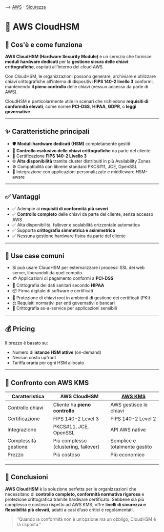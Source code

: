 --> [AWS](AWS.md)  -  [Sicurezza](Sicurezza-Compliance-Governance.md)
# 🔐 AWS CloudHSM

## 📘 Cos'è e come funziona

**AWS CloudHSM (Hardware Security Module)** è un servizio che fornisce **moduli hardware dedicati** per la **gestione sicura delle chiavi crittografiche**, ospitati all'interno del cloud AWS.  

Con CloudHSM, le organizzazioni possono generare, archiviare e utilizzare chiavi crittografiche all'interno di dispositivi **FIPS 140-2 livello 3** conformi, mantenendo **il pieno controllo** delle chiavi (nessun accesso da parte di AWS).

CloudHSM è particolarmente utile in scenari che richiedono **requisiti di conformità elevati**, come norme **PCI-DSS**, **HIPAA**, **GDPR**, o **leggi governative**.

---

## ✨ Caratteristiche principali

- 🛡️ **Moduli hardware dedicati (HSM)** completamente gestiti
- 🔑 **Controllo esclusivo delle chiavi crittografiche** da parte del cliente
- 🧪 Certificazione **FIPS 140-2 Livello 3**
- 🌐 **Alta disponibilità** tramite cluster distribuiti in più Availability Zones
- ⚙️ Compatibilità con librerie standard PKCS#11, JCE, OpenSSL
- 🔗 Integrazione con applicazioni personalizzate e middleware HSM-aware

---

## ✅ Vantaggi

- ✅ Adempie ai **requisiti di conformità più severi**
- ✅ **Controllo completo** delle chiavi da parte del cliente, senza accesso AWS
- ✅ Alta disponibilità, failover e scalabilità orizzontale automatica
- ✅ Supporta **crittografia simmetrica e asimmetrica**
- ✅ Nessuna gestione hardware fisica da parte del cliente

---

## 🚀 Use case comuni

- Si può usare CloudHSM per esternalizzare i processi SSL dei web server, liberandoli da quel compito.
- 💳 Applicazioni di pagamento conformi a **PCI-DSS**
- 🏥 Crittografia dei dati sanitari secondo **HIPAA**
- 📦 Firma digitale di software e certificati
- 🔐 Protezione di chiavi root in ambienti di gestione dei certificati (PKI)
- ⚖️ Requisiti normativi per enti governativi o bancari
- 🔗 Crittografia as-a-service per applicazioni sensibili

---

## 💰 Pricing

Il prezzo è basato su:

- Numero di **istanze HSM attive** (on-demand)
- Nessun costo upfront
- Tariffa oraria per ogni HSM allocato


---

## 🔄 Confronto con AWS KMS

| Caratteristica        | AWS CloudHSM                        | [AWS KMS](AWS-KMS.md)                               |
|------------------------|--------------------------------------|----------------------------------------|
| Controllo chiavi       | Cliente ha **pieno controllo**       | AWS gestisce le chiavi                 |
| Certificazione         | FIPS 140-2 Level 3                   | FIPS 140-2 Level 2                     |
| Integrazione           | PKCS#11, JCE, OpenSSL                | API AWS native                         |
| Complessità gestione   | Più complesso (clustering, failover) | Semplice e totalmente gestito          |
| Prezzo                 | Più costoso                          | Più economico                          |

---

## 📌 Conclusioni

**AWS CloudHSM** è la soluzione perfetta per le organizzazioni che necessitano di **controllo completo, conformità normativa rigorosa** e protezione crittografica tramite hardware certificato. Sebbene sia più complesso e costoso rispetto ad AWS KMS, offre **livelli di sicurezza e flessibilità più elevati**, adatti a casi d’uso critici e regolamentati.

> “Quando la conformità non è un’opzione ma un obbligo, CloudHSM è la risposta.”

